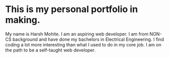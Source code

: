 # This is my personal portfolio in making.

My name is Harsh Mohite.
I am an aspiring web developer.
I am from NON-CS background and have done my bachelors in Electrical Engineering.
I find coding a lot more interesting than what I used to do in my core job.
I am on the path to be a self-taught web developer.
